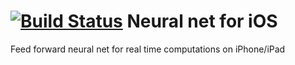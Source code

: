[![Build Status](https://travis-ci.org/nikolaypavlov/neural-net-for-iOS.png?branch=master)](https://travis-ci.org/nikolaypavlov/neural-net-for-iOS)
Neural net for iOS
==================

Feed forward neural net for real time computations on iPhone/iPad
